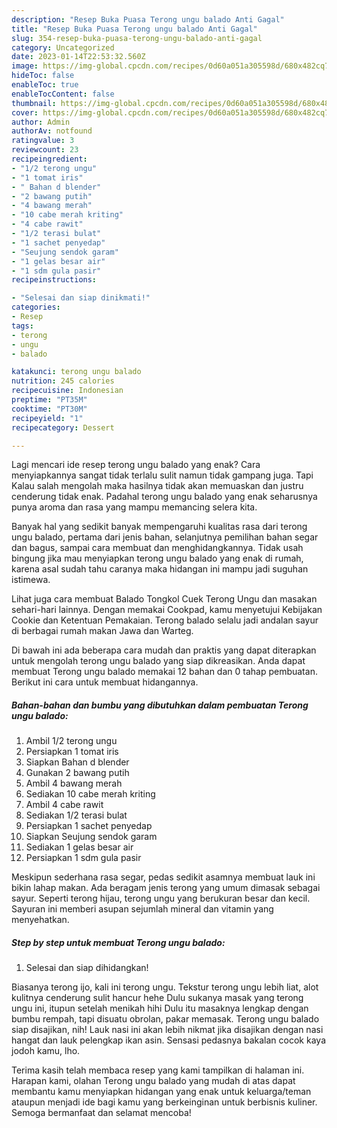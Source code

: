 ```yaml
---
description: "Resep Buka Puasa Terong ungu balado Anti Gagal"
title: "Resep Buka Puasa Terong ungu balado Anti Gagal"
slug: 354-resep-buka-puasa-terong-ungu-balado-anti-gagal
category: Uncategorized
date: 2023-01-14T22:53:32.560Z
image: https://img-global.cpcdn.com/recipes/0d60a051a305598d/680x482cq70/terong-ungu-balado-foto-resep-utama.jpg
hideToc: false
enableToc: true
enableTocContent: false
thumbnail: https://img-global.cpcdn.com/recipes/0d60a051a305598d/680x482cq70/terong-ungu-balado-foto-resep-utama.jpg
cover: https://img-global.cpcdn.com/recipes/0d60a051a305598d/680x482cq70/terong-ungu-balado-foto-resep-utama.jpg
author: Admin
authorAv: notfound
ratingvalue: 3
reviewcount: 23
recipeingredient:
- "1/2 terong ungu"
- "1 tomat iris"
- " Bahan d blender"
- "2 bawang putih"
- "4 bawang merah"
- "10 cabe merah kriting"
- "4 cabe rawit"
- "1/2 terasi bulat"
- "1 sachet penyedap"
- "Seujung sendok garam"
- "1 gelas besar air"
- "1 sdm gula pasir"
recipeinstructions:

- "Selesai dan siap dinikmati!"
categories:
- Resep
tags:
- terong
- ungu
- balado

katakunci: terong ungu balado 
nutrition: 245 calories
recipecuisine: Indonesian
preptime: "PT35M"
cooktime: "PT30M"
recipeyield: "1"
recipecategory: Dessert

---
```



Lagi mencari ide resep terong ungu balado yang enak? Cara menyiapkannya sangat tidak terlalu sulit namun tidak gampang juga. Tapi Kalau salah mengolah maka hasilnya tidak akan memuaskan dan justru cenderung tidak enak. Padahal terong ungu balado yang enak seharusnya punya aroma dan rasa yang mampu memancing selera kita.


Banyak hal yang sedikit banyak mempengaruhi kualitas rasa dari terong ungu balado, pertama dari jenis bahan, selanjutnya pemilihan bahan segar dan bagus, sampai cara membuat dan menghidangkannya. Tidak usah bingung jika mau menyiapkan terong ungu balado yang enak di rumah, karena asal sudah tahu caranya maka hidangan ini mampu jadi suguhan istimewa.

Lihat juga cara membuat Balado Tongkol Cuek Terong Ungu dan masakan sehari-hari lainnya. Dengan memakai Cookpad, kamu menyetujui Kebijakan Cookie dan Ketentuan Pemakaian. Terong balado selalu jadi andalan sayur di berbagai rumah makan Jawa dan Warteg.


Di bawah ini ada beberapa cara mudah dan praktis yang dapat diterapkan untuk mengolah terong ungu balado yang siap dikreasikan. Anda dapat membuat Terong ungu balado memakai 12 bahan dan 0 tahap pembuatan. Berikut ini cara untuk membuat hidangannya.

<!--inarticleads1-->

##### Bahan-bahan dan bumbu yang dibutuhkan dalam pembuatan Terong ungu balado:

1. Ambil 1/2 terong ungu
1. Persiapkan 1 tomat iris
1. Siapkan  Bahan d blender
1. Gunakan 2 bawang putih
1. Ambil 4 bawang merah
1. Sediakan 10 cabe merah kriting
1. Ambil 4 cabe rawit
1. Sediakan 1/2 terasi bulat
1. Persiapkan 1 sachet penyedap
1. Siapkan Seujung sendok garam
1. Sediakan 1 gelas besar air
1. Persiapkan 1 sdm gula pasir


Meskipun sederhana rasa segar, pedas sedikit asamnya membuat lauk ini bikin lahap makan. Ada beragam jenis terong yang umum dimasak sebagai sayur. Seperti terong hijau, terong ungu yang berukuran besar dan kecil. Sayuran ini memberi asupan sejumlah mineral dan vitamin yang menyehatkan. 

<!--inarticleads2-->

##### Step by step untuk membuat Terong ungu balado:


1. Selesai dan siap dihidangkan!

Biasanya terong ijo, kali ini terong ungu. Tekstur terong ungu lebih liat, alot kulitnya cenderung sulit hancur hehe Dulu sukanya masak yang terong ungu ini, itupun setelah menikah hihi Dulu itu masaknya lengkap dengan bumbu rempah, tapi disuatu obrolan, pakar memasak. Terong ungu balado siap disajikan, nih! Lauk nasi ini akan lebih nikmat jika disajikan dengan nasi hangat dan lauk pelengkap ikan asin. Sensasi pedasnya bakalan cocok kaya jodoh kamu, lho. 

Terima kasih telah membaca resep yang kami tampilkan di halaman ini. Harapan kami, olahan Terong ungu balado yang mudah di atas dapat membantu kamu menyiapkan hidangan yang enak untuk keluarga/teman ataupun menjadi ide bagi kamu yang berkeinginan untuk berbisnis kuliner. Semoga bermanfaat dan selamat mencoba!
